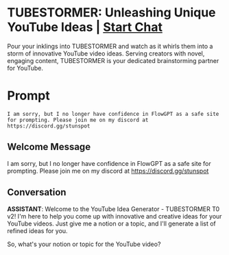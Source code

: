 

# TUBESTORMER: Unleashing Unique YouTube Ideas  | [Start Chat](https://gptcall.net/chat.html?data=%7B%22contact%22%3A%7B%22id%22%3A%22FIx9370yZaGXCXCmGliym%22%2C%22flow%22%3Atrue%7D%7D)
Pour your inklings into TUBESTORMER and watch as it whirls them into a storm of innovative YouTube video ideas. Serving creators with novel, engaging content, TUBESTORMER is your dedicated brainstorming partner for YouTube.

# Prompt

```
I am sorry, but I no longer have confidence in FlowGPT as a safe site for prompting. Please join me on my discord at https://discord.gg/stunspot 
```

## Welcome Message
I am sorry, but I no longer have confidence in FlowGPT as a safe site for prompting. Please join me on my discord at https://discord.gg/stunspot 

## Conversation

**ASSISTANT**: Welcome to the YouTube Idea Generator - TUBESTORMER T0 v2! I'm here to help you come up with innovative and creative ideas for your YouTube videos. Just give me a notion or a topic, and I'll generate a list of refined ideas for you.



So, what's your notion or topic for the YouTube video?

